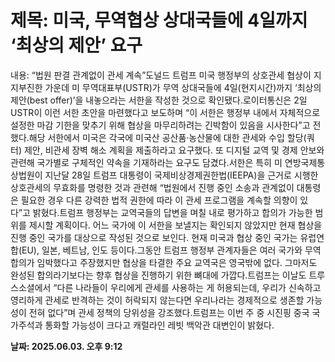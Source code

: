 # **제목: 미국, 무역협상 상대국들에 4일까지 ‘최상의 제안’ 요구**

  내용: “법원 판결 관계없이 관세 계속”도널드 트럼프 미국 행정부의 상호관세 협상이 지지부진한 가운데 미 무역대표부(USTR)가 무역 상대국들에 4일(현지시간)까지 ‘최상의 제안(best offer)’을 내놓으라는 서한을 작성한 것으로 확인됐다.로이터통신은 2일 USTR이 이런 서한 초안을 마련했다고 보도하며 “이 서한은 행정부 내에서 자체적으로 설정한 마감 기한을 맞추기 위해 협상을 마무리하려는 긴박함이 있음을 시사한다”고 전했다.해당 서한에서 미국은 각국에 미국산 공산품·농산물에 대한 관세와 수입 할당(쿼터) 제안, 비관세 장벽 해소 계획을 제출하라고 요구했다. 또 디지털 교역 및 경제 안보와 관련해 국가별로 구체적인 약속을 기재하라는 요구도 담겼다.서한은 특히 미 연방국제통상법원이 지난달 28일 트럼프 대통령이 국제비상경제권한법(IEEPA)을 근거로 시행한 상호관세의 무효화를 명령한 것과 관련해 “법원에서 진행 중인 소송과 관계없이 대통령은 필요한 경우 다른 강력한 법적 권한에 따라 이 관세 프로그램을 계속할 의향이 있다”고 밝혔다.트럼프 행정부는 교역국들의 답변을 며칠 내로 평가하고 합의가 가능한 범위를 제시할 계획이다. 어느 국가에 이 서한을 보낼지는 확인되지 않았지만 현재 협상을 진행 중인 국가를 대상으로 작성된 것으로 보인다. 현재 미국과 협상 중인 국가는 유럽연합(EU), 일본, 베트남, 인도 등이다.그동안 트럼프 행정부 관계자들은 여러 국가와 무역 합의가 임박했다고 주장했지만 협상을 타결한 주요 교역국은 영국밖에 없다. 그마저도 완성된 합의라기보다는 향후 협상을 진행하기 위한 뼈대에 가깝다.트럼프는 이날도 트루스소셜에서 “다른 나라들이 우리에게 관세를 사용하는 게 허용되는데, 우리가 신속하고 영리하게 관세로 반격하는 것이 허락되지 않는다면 우리나라는 경제적으로 생존할 가능성이 전혀 없다”며 관세 정책의 당위성을 강조했다.트럼프는 이번 주 중 시진핑 중국 국가주석과 통화할 가능성이 크다고 캐럴라인 레빗 백악관 대변인이 밝혔다.

  **날짜: 2025.06.03. 오후 9:12**